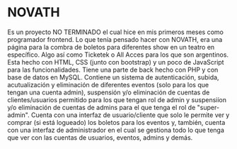 # NOVATH

Es un proyecto NO TERMINADO el cual hice en mis primeros meses como programador frontend. Lo que tenía pensado hacer con NOVATH, era una página para la combra de boletos para diferentes show en un teatro en específico. Algo así como Ticketek o All Acces para los que son argentinos.
Esta hecho con HTML, CSS (junto con bootstrap) y un poco de JavaScript para las funcionalidades. 
Tiene una parte de back hecho con PHP y con base de datos en MySQL. Contiene un sistema de autenticación, subida, acutualización y eliminación de diferentes eventos (solo para los que tengan una cuenta admin), suspensión y/o eliminación de cuentas de clientes/usuarios permitido para los que tengan rol de admin y suspensiíon y/o eliminación de cuentas de admins para el que tenga el rol de "super-admin".
Cuenta con una interfaz de usuario/cliente que solo le permite ver y comprar (si está logueado) los boletos para los eventos y, también, cuenta con una interfaz de administrador en el cual se gestiona todo lo que tenga que ver con las cuentas de usuarios, eventos, admins y demás.
